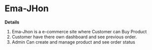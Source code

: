# Ema-JHon

**Details**
1. Ema-Jhon is a e-commerce site where Customer can Buy Product
2. Customer have there own dashboard and see previous order.
3. Admin Can create and manage product and see order status
